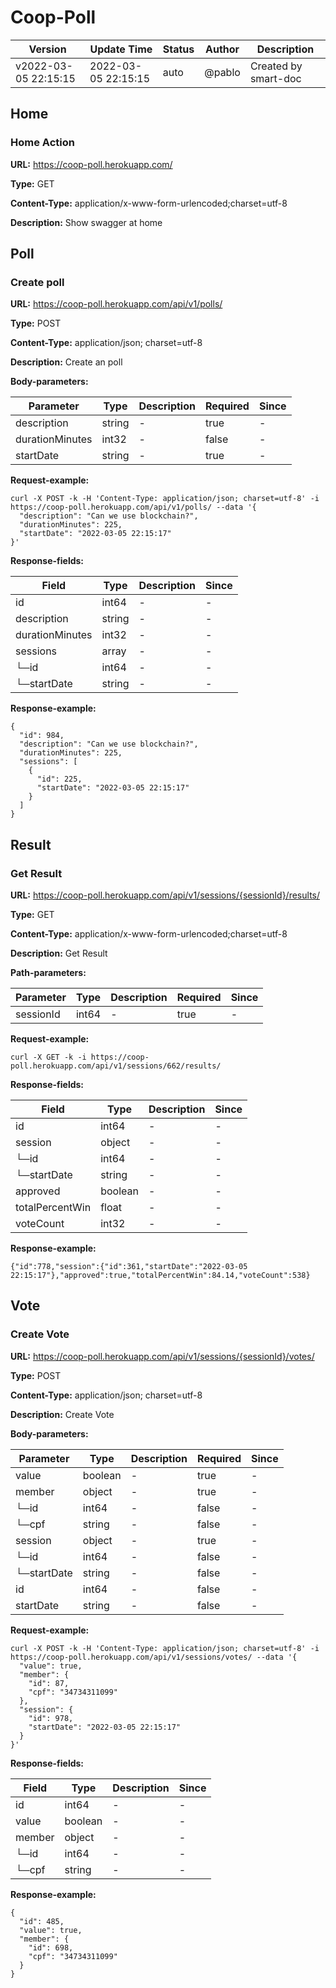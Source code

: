 # Coop-Poll
Version |  Update Time  | Status | Author |  Description
---|---|---|---|---
v2022-03-05 22:15:15|2022-03-05 22:15:15|auto|@pablo|Created by smart-doc

## Home
### Home Action
**URL:** https://coop-poll.herokuapp.com/

**Type:** GET

**Content-Type:** application/x-www-form-urlencoded;charset=utf-8

**Description:** Show swagger at home


## Poll
### Create poll
**URL:** https://coop-poll.herokuapp.com/api/v1/polls/

**Type:** POST

**Content-Type:** application/json; charset=utf-8

**Description:** Create an poll

**Body-parameters:**

Parameter | Type|Description|Required|Since
---|---|---|---|---
description|string|-|true|-
durationMinutes|int32|-|false|-
startDate|string|-|true|-

**Request-example:**
```
curl -X POST -k -H 'Content-Type: application/json; charset=utf-8' -i https://coop-poll.herokuapp.com/api/v1/polls/ --data '{
  "description": "Can we use blockchain?",
  "durationMinutes": 225,
  "startDate": "2022-03-05 22:15:17"
}'
```
**Response-fields:**

Field | Type|Description|Since
---|---|---|---
id|int64|-|-
description|string|-|-
durationMinutes|int32|-|-
sessions|array|-|-
└─id|int64|-|-
└─startDate|string|-|-

**Response-example:**
```
{
  "id": 984,
  "description": "Can we use blockchain?",
  "durationMinutes": 225,
  "sessions": [
    {
      "id": 225,
      "startDate": "2022-03-05 22:15:17"
    }
  ]
}
```

## Result
### Get Result
**URL:** https://coop-poll.herokuapp.com/api/v1/sessions/{sessionId}/results/

**Type:** GET

**Content-Type:** application/x-www-form-urlencoded;charset=utf-8

**Description:** Get Result

**Path-parameters:**

Parameter | Type|Description|Required|Since
---|---|---|---|---
sessionId|int64|-|true|-

**Request-example:**
```
curl -X GET -k -i https://coop-poll.herokuapp.com/api/v1/sessions/662/results/
```
**Response-fields:**

Field | Type|Description|Since
---|---|---|---
id|int64|-|-
session|object|-|-
└─id|int64|-|-
└─startDate|string|-|-
approved|boolean|-|-
totalPercentWin|float|-|-
voteCount|int32|-|-

**Response-example:**
```
{"id":778,"session":{"id":361,"startDate":"2022-03-05 22:15:17"},"approved":true,"totalPercentWin":84.14,"voteCount":538}
```

## Vote
### Create Vote
**URL:** https://coop-poll.herokuapp.com/api/v1/sessions/{sessionId}/votes/

**Type:** POST


**Content-Type:** application/json; charset=utf-8

**Description:** Create Vote

**Body-parameters:**

Parameter | Type|Description|Required|Since
---|---|---|---|---
value|boolean|-|true|-
member|object|-|true|-
└─id|int64|-|false|-
└─cpf|string|-|false|-
session|object|-|true|-
└─id|int64|-|false|-
└─startDate|string|-|false|-
id|int64|-|false|-
startDate|string|-|false|-

**Request-example:**
```
curl -X POST -k -H 'Content-Type: application/json; charset=utf-8' -i https://coop-poll.herokuapp.com/api/v1/sessions/votes/ --data '{
  "value": true,
  "member": {
    "id": 87,
    "cpf": "34734311099"
  },
  "session": {
    "id": 978,
    "startDate": "2022-03-05 22:15:17"
  }
}'
```
**Response-fields:**

Field | Type|Description|Since
---|---|---|---
id|int64|-|-
value|boolean|-|-
member|object|-|-
└─id|int64|-|-
└─cpf|string|-|-

**Response-example:**
```
{
  "id": 485,
  "value": true,
  "member": {
    "id": 698,
    "cpf": "34734311099"
  }
}
```



